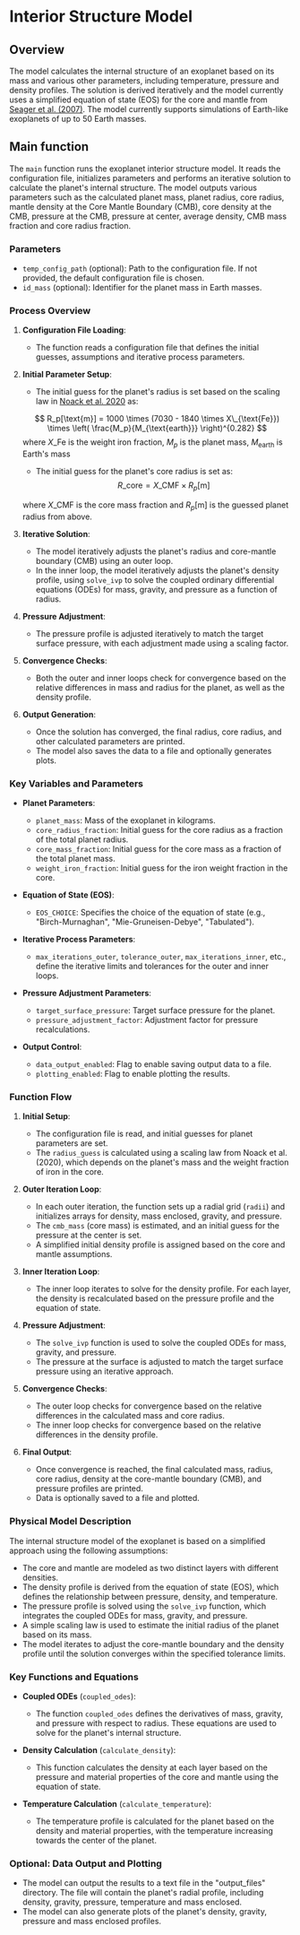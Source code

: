 # Interior Structure Model

## Overview
The model calculates the internal structure of an exoplanet based on its mass and various other parameters, including temperature, pressure and density profiles. The solution is derived iteratively and the model currently uses a simplified equation of state (EOS) for the core and mantle from [Seager et al. (2007)](https://iopscience.iop.org/article/10.1086/521346). The model currently supports simulations of Earth-like exoplanets of up to 50 Earth masses.

## Main function
The `main` function runs the exoplanet interior structure model. It reads the configuration file, initializes parameters and performs an iterative solution to calculate the planet's internal structure. The model outputs various parameters such as the calculated planet mass, planet radius, core radius, mantle density at the Core Mantle Boundary (CMB), core density at the CMB, pressure at the CMB, pressure at center, average density, CMB mass fraction and core radius fraction.

### Parameters
- `temp_config_path` (optional): Path to the configuration file. If not provided, the default configuration file is chosen.
- `id_mass` (optional): Identifier for the planet mass in Earth masses.

### Process Overview
1. **Configuration File Loading**:
   - The function reads a configuration file that defines the initial guesses, assumptions and iterative process parameters.

2. **Initial Parameter Setup**:
   - The initial guess for the planet's radius is set based on the scaling law in [Noack et al. 2020](https://ui.adsabs.harvard.edu/abs/2020A%26A...638A.129N/abstract) as:

   $$
   R_p[\text{m}] = 1000 \times (7030 - 1840 \times X\_{\text{Fe}}) \times \left( \frac{M_p}{M_{\text{earth}}} \right)^{0.282}
   $$
    where $X\_{\text{Fe}}$ is the weight iron fraction, $M_p$ is the planet mass, $M_{\text{earth}}$ is Earth's mass

   - The initial guess for the planet's core radius is set as:
   $$
   R\_{\text{core}} = X\_{\text{CMF}} \times R_p[\text{m}]
   $$

   where $X\_{\text{CMF}}$ is the core mass fraction and $R_p[\text{m}]$ is the guessed planet radius from above.

3. **Iterative Solution**:
   - The model iteratively adjusts the planet's radius and core-mantle boundary (CMB) using an outer loop.
   - In the inner loop, the model iteratively adjusts the planet's density profile, using `solve_ivp` to solve the coupled ordinary differential equations (ODEs) for mass, gravity, and pressure as a function of radius.

4. **Pressure Adjustment**:
   - The pressure profile is adjusted iteratively to match the target surface pressure, with each adjustment made using a scaling factor.

5. **Convergence Checks**:
   - Both the outer and inner loops check for convergence based on the relative differences in mass and radius for the planet, as well as the density profile.

6. **Output Generation**:
   - Once the solution has converged, the final radius, core radius, and other calculated parameters are printed.
   - The model also saves the data to a file and optionally generates plots.

### Key Variables and Parameters
- **Planet Parameters**:
  - `planet_mass`: Mass of the exoplanet in kilograms.
  - `core_radius_fraction`: Initial guess for the core radius as a fraction of the total planet radius.
  - `core_mass_fraction`: Initial guess for the core mass as a fraction of the total planet mass.
  - `weight_iron_fraction`: Initial guess for the iron weight fraction in the core.

- **Equation of State (EOS)**:
  - `EOS_CHOICE`: Specifies the choice of the equation of state (e.g., "Birch-Murnaghan", "Mie-Gruneisen-Debye", "Tabulated").

- **Iterative Process Parameters**:
  - `max_iterations_outer`, `tolerance_outer`, `max_iterations_inner`, etc., define the iterative limits and tolerances for the outer and inner loops.

- **Pressure Adjustment Parameters**:
  - `target_surface_pressure`: Target surface pressure for the planet.
  - `pressure_adjustment_factor`: Adjustment factor for pressure recalculations.

- **Output Control**:
  - `data_output_enabled`: Flag to enable saving output data to a file.
  - `plotting_enabled`: Flag to enable plotting the results.

### Function Flow

1. **Initial Setup**:
   - The configuration file is read, and initial guesses for planet parameters are set.
   - The `radius_guess` is calculated using a scaling law from Noack et al. (2020), which depends on the planet's mass and the weight fraction of iron in the core.

2. **Outer Iteration Loop**:
   - In each outer iteration, the function sets up a radial grid (`radii`) and initializes arrays for density, mass enclosed, gravity, and pressure.
   - The `cmb_mass` (core mass) is estimated, and an initial guess for the pressure at the center is set.
   - A simplified initial density profile is assigned based on the core and mantle assumptions.

3. **Inner Iteration Loop**:
   - The inner loop iterates to solve for the density profile. For each layer, the density is recalculated based on the pressure profile and the equation of state.

4. **Pressure Adjustment**:
   - The `solve_ivp` function is used to solve the coupled ODEs for mass, gravity, and pressure.
   - The pressure at the surface is adjusted to match the target surface pressure using an iterative approach.

5. **Convergence Checks**:
   - The outer loop checks for convergence based on the relative differences in the calculated mass and core radius.
   - The inner loop checks for convergence based on the relative differences in the density profile.

6. **Final Output**:
   - Once convergence is reached, the final calculated mass, radius, core radius, density at the core-mantle boundary (CMB), and pressure profiles are printed.
   - Data is optionally saved to a file and plotted.

### Physical Model Description
The internal structure model of the exoplanet is based on a simplified approach using the following assumptions:
- The core and mantle are modeled as two distinct layers with different densities.
- The density profile is derived from the equation of state (EOS), which defines the relationship between pressure, density, and temperature.
- The pressure profile is solved using the `solve_ivp` function, which integrates the coupled ODEs for mass, gravity, and pressure.
- A simple scaling law is used to estimate the initial radius of the planet based on its mass.
- The model iterates to adjust the core-mantle boundary and the density profile until the solution converges within the specified tolerance limits.

### Key Functions and Equations

- **Coupled ODEs** (`coupled_odes`):
  - The function `coupled_odes` defines the derivatives of mass, gravity, and pressure with respect to radius. These equations are used to solve for the planet's internal structure.
  
- **Density Calculation** (`calculate_density`):
  - This function calculates the density at each layer based on the pressure and material properties of the core and mantle using the equation of state.

- **Temperature Calculation** (`calculate_temperature`):
  - The temperature profile is calculated for the planet based on the density and material properties, with the temperature increasing towards the center of the planet.

### Optional: Data Output and Plotting
- The model can output the results to a text file in the "output_files" directory. The file will contain the planet's radial profile, including density, gravity, pressure, temperature and mass enclosed.
- The model can also generate plots of the planet's density, gravity, pressure and mass enclosed profiles.

